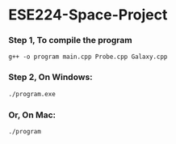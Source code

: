 # ESE224-Space-Project

### Step 1, To compile the program

```
g++ -o program main.cpp Probe.cpp Galaxy.cpp
```

### Step 2, On Windows:
```bash
./program.exe
```


### Or, On Mac:
```bash
./program
```